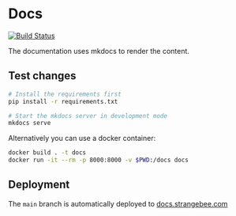 # Docs

[![Build Status](https://drone.strangebee.com/api/badges/StrangeBeeCorp/docs/status.svg?ref=refs/heads/develop)](https://drone.strangebee.com/StrangeBeeCorp/docs)

The documentation uses mkdocs to render the content.

## Test changes

```bash
# Install the requirements first
pip install -r requirements.txt

# Start the mkdocs server in development mode
mkdocs serve
```

Alternatively you can use a docker container:

```bash
docker build . -t docs
docker run -it --rm -p 8000:8000 -v $PWD:/docs docs
```

## Deployment

The `main` branch is automatically deployed to [docs.strangebee.com](https://docs.strangebee.com)
